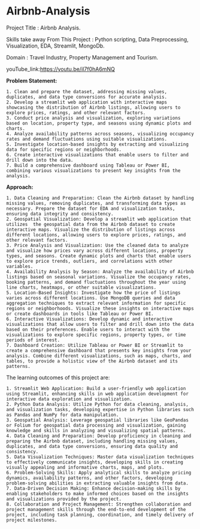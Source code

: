 # Airbnb-Analysis
Project Title : Airbnb Analysis.

Skills take away From This Project : Python scripting, Data Preprocessing, Visualization, EDA, Streamlit, MongoDb.

Domain : Travel Industry, Property Management and Tourism.

youTube_link:https://youtu.be/iI7f0hA6mNQ

**Problem Statement:**

    1. Clean and prepare the dataset, addressing missing values, duplicates, and data type conversions for accurate analysis.
    2. Develop a streamlit web application with interactive maps showcasing the distribution of Airbnb listings, allowing users to explore prices, ratings, and other relevant factors.
    3. Conduct price analysis and visualization, exploring variations based on location, property type, and seasons using dynamic plots and charts.
    4. Analyze availability patterns across seasons, visualizing occupancy rates and demand fluctuations using suitable visualizations.
    5. Investigate location-based insights by extracting and visualizing data for specific regions or neighborhoods.
    6. Create interactive visualizations that enable users to filter and drill down into the data.
    7. Build a comprehensive dashboard using Tableau or Power BI, combining various visualizations to present key insights from the analysis.
**Approach:**

    1. Data Cleaning and Preparation: Clean the Airbnb dataset by handling missing values, removing duplicates, and transforming data types as necessary. Prepare the dataset for EDA and visualization tasks, ensuring data integrity and consistency.
    2. Geospatial Visualization: Develop a streamlit web application that utilizes  the geospatial data from the Airbnb dataset to create interactive maps. Visualize the distribution of listings across different locations, allowing users to explore prices, ratings, and other relevant factors.
    3. Price Analysis and Visualization: Use the cleaned data to analyze and visualize how prices vary across different locations, property types, and seasons. Create dynamic plots and charts that enable users to explore price trends, outliers, and correlations with other variables.
    4. Availability Analysis by Season: Analyze the availability of Airbnb listings based on seasonal variations. Visualize the occupancy rates, booking patterns, and demand fluctuations throughout the year using line charts, heatmaps, or other suitable visualizations.
    5. Location-Based Insights: Investigate how the price of listings varies across different locations. Use MongoDB queries and data aggregation techniques to extract relevant information for specific regions or neighborhoods. Visualize these insights on interactive maps or create dashboards in tools like Tableau or Power BI.
    6. Interactive Visualizations: Develop dynamic and interactive visualizations that allow users to filter and drill down into the data based on their preferences. Enable users to interact with the visualizations to explore specific regions, property types, or time periods of interest.
    7. Dashboard Creation: Utilize Tableau or Power BI or Streamlit to create a comprehensive dashboard that presents key insights from your analysis. Combine different visualizations, such as maps, charts, and tables, to provide a holistic view of the Airbnb dataset and its patterns.
The learning outcomes of this project are:

    1. Streamlit Web Application: Build a user-friendly web application using Streamlit, enhancing skills in web application development for interactive data exploration and visualization.
    2. Python Data Analysis: Utilize Python for data cleaning, analysis, and visualization tasks, developing expertise in Python libraries such as Pandas and NumPy for data manipulation.
    3. Geospatial Analysis: Leverage geospatial libraries like GeoPandas or Folium for geospatial data processing and visualization, gaining knowledge and skills in analyzing and visualizing spatial patterns.
    4. Data Cleaning and Preparation: Develop proficiency in cleaning and preparing the Airbnb dataset, including handling missing values, duplicates, and data type conversions, ensuring data quality and consistency.
    5. Data Visualization Techniques: Master data visualization techniques to effectively communicate insights, developing skills in creating visually appealing and informative charts, maps, and plots.
    6. Problem-Solving Skills: Apply analytical skills to analyze pricing dynamics, availability patterns, and other factors, developing problem-solving abilities in extracting valuable insights from data.
    7. Data-Driven Decision Making: Enhance decision-making skills by enabling stakeholders to make informed choices based on the insights and visualizations provided by the project.
    8. Collaboration and Project Management: Strengthen collaboration and project management skills through the end-to-end development of the project, including task planning, coordination, and timely delivery of project milestones.
